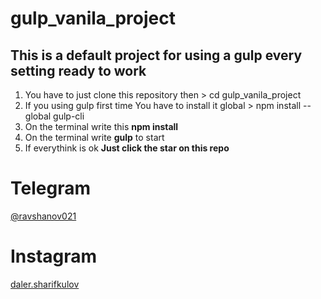 # gulp_vanila_project
## This is a default project for using a gulp every setting ready to work


1. You have to just clone this repository then > cd gulp_vanila_project
2. If you using gulp first time You have to install it global > npm install --global gulp-cli
3. On the terminal write this **npm install**
4. On the terminal write **gulp** to start 
5. If everythink is ok **Just click the star on this repo** 


# Telegram
[@ravshanov021](https://t.me/ravshanov021)

# Instagram
[daler.sharifkulov](https://www.instagram.com/daler.sharifkulov/)

